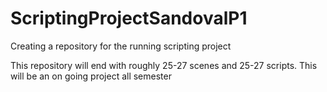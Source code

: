 # ScriptingProjectSandovalP1
Creating a repository for the running scripting project

This repository will end with roughly 25-27 scenes and 25-27 scripts. This will be an on going project all semester
